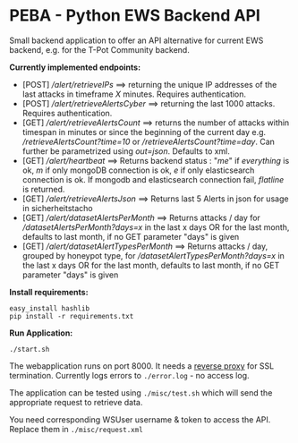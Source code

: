 # PEBA - Python EWS Backend API

Small backend application to offer an API alternative for current EWS backend, e.g. for the T-Pot Community backend. 

**Currently implemented endpoints:** 

 - [POST] */alert/retrieveIPs* ==> returning the unique IP addresses of the last attacks in timeframe *X* minutes. Requires authentication. 
 - [POST] */alert/retrieveAlertsCyber* ==> returning the last 1000 attacks. Requires authentication. 
 - [GET] */alert/retrieveAlertsCount* ==> returns the number of attacks within timespan in minutes or since the beginning of the current day e.g. */retrieveAlertsCount?time=10* or */retrieveAlertsCount?time=day*. Can further be parametrized using *out=json*. Defaults to xml.  
 - [GET] */alert/heartbeat* ==> Returns backend status : "*me*" if *everything* is ok, *m* if only mongoDB connection is ok, *e* if only elasticsearch connection is ok. If mongodb and elasticsearch connection fail, *flatline* is returned.
 - [GET] */alert/retrieveAlertsJson* ==> Returns last 5 Alerts in json for usage in sicherheitstacho
 - [GET] */alert/datasetAlertsPerMonth* ==> Returns attacks / day for */datasetAlertsPerMonth?days=x* in the last x days OR for the last month, defaults to last month, if no GET parameter "days" is given
 - [GET] */alert/datasetAlertTypesPerMonth* ==> Returns attacks / day, grouped by honeypot type, for */datasetAlertTypesPerMonth?days=x* in the last x days OR for the last month, defaults to last month, if no GET parameter "days" is given


**Install requirements:**

	easy_install hashlib
    pip install -r requirements.txt 


**Run Application:**

   	./start.sh


The webapplication runs on port 8000. It needs a [reverse proxy](http://flask.pocoo.org/docs/0.12/deploying/wsgi-standalone/#proxy-setups)  for SSL termination. 
Currently logs errors to `./error.log` - no access log.

The application can be tested using `./misc/test.sh` which will send the appropriate request to retrieve data. 


You need corresponding WSUser username & token to access the API. Replace them in `./misc/request.xml`
